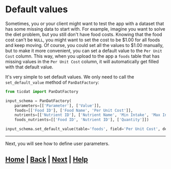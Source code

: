 # Default values

Sometimes, you or your client might want to test the app with a dataset that has some missing data to start with. For example, imagine you want to solve the diet problem, but you still don't have food costs. Knowing that the food cost can't be `NULL`, you might want to set the cost to be $1.00 for all foods and keep moving. Of course, you could set all the values to $1.00 manually, but to make it more convenient, you can set a default value to the `Per Unit Cost` column. This way, when you upload to the app a `foods` table that has missing values in the `Per Unit Cost` column, it will automatically get filled with that default value.

It's very simple to set default values. We only need to call the `set_default_value` method of `PanDatFactory`:

```python
from ticdat import PanDatFactory

input_schema = PanDatFactory(
    parameters=[['Parameter'], ['Value']],  
    foods=[['Food ID'], ['Food Name', 'Per Unit Cost']],
    nutrients=[['Nutrient ID'], ['Nutrient Name', 'Min Intake', 'Max Intake']],
    foods_nutrients=[['Food ID', 'Nutrient ID'], ['Quantity']])

input_schema.set_default_value(table='foods', field='Per Unit Cost', default_value=1.00)
```

------------------------------------------------------------------------------

Next, you will see how to define user parameters.

## [Home][home] | [Back][back] | [Next][next] | [Help][help]

[home]: ../../README.md
[back]: ../5_foreign_key_constraints/README.md
[next]: ../7_user_parameters/README.md
[help]: ../../../0_help/README.md
